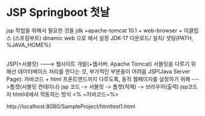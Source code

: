 <h1>JSP Springboot 첫날</h1>

jsp 작업을 위해서 필요한 것들
jdk +apache-tomcat 10.1 + web-browser + 이클립스 (스프링부트)
dinamic web 으로 해서 설정
JDK-17 다운로드/ 설치/ 셋팅(PATH, %JAVA_HOME%)
<br><br>

JSP(+서블릿) ---> 웹사이트 개발(+웹서버: Apache Tomcat)
서블릿을 다루기 위해선 데이터베이스 처리를 한다는 것, 부가적인 부분들이 어려움
JSP(Java Server Page): 자바코드 + html  프론트엔드까지 다루도록, 동적 웹페이지를 설정하기 위해 --->톰캣(서블릿 컨테이너)
jsp 코드 -> 서블릿 -> 톰캣(적재) -> 브라우저(출력)
jsp코드자 html내에서 작동하는 방식
<% ~자바코드~%>

http://localhost:8080/SampleProject/htmltest1.html
